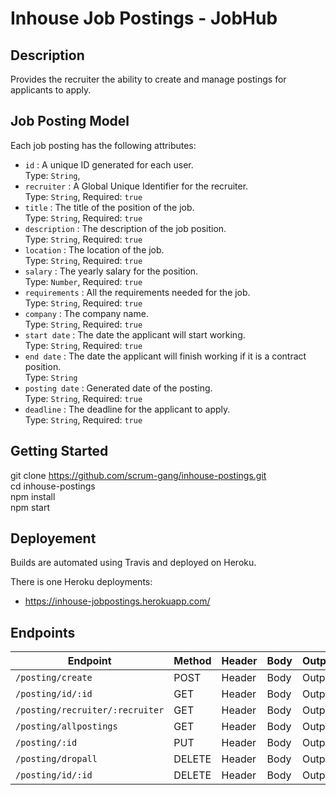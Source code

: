 # Inhouse Job Postings - JobHub

## Description 
Provides the recruiter the ability to create and manage postings for applicants to apply.

## Job Posting Model

Each job posting has the following attributes:

- `id` : A unique ID generated for each user.  
    Type: `String`,
- `recruiter` : A Global Unique Identifier for the recruiter.  
    Type: `String`, Required: `true`
- `title` : The title of the position of the job.  
    Type: `String`, Required: `true`
- `description` : The description of the job position.  
    Type: `String`, Required: `true`
- `location` : The location of the job.  
    Type: `String`, Required: `true`
- `salary` : The yearly salary for the position.  
    Type: `Number`, Required: `true`
- `requirements` : All the requirements needed for the job.  
    Type: `String`, Required: `true`
- `company` : The company name.  
    Type: `String`, Required: `true`
- `start date` : The date the applicant will start working.  
    Type: `String`, Required: `true`
- `end date` : The date the applicant will finish working if it is a contract position.  
    Type: `String`
- `posting date` : Generated date of the posting.  
    Type: `String`, Required: `true`
- `deadline` : The deadline for the applicant to apply.  
    Type: `String`, Required: `true`

## Getting Started

git clone https://github.com/scrum-gang/inhouse-postings.git  
cd inhouse-postings  
npm install  
npm start  

## Deployement

Builds are automated using Travis and deployed on Heroku.

There is one Heroku deployments:

-  <https://inhouse-jobpostings.herokuapp.com/>

## Endpoints

| Endpoint | Method | Header | Body | Output |
|----------|--------|--------|------|--------|
| `/posting/create`  | POST | Header | Body | Output |
| `/posting/id/:id`  | GET | Header | Body | Output |
| `/posting/recruiter/:recruiter`  | GET | Header | Body | Output |
| `/posting/allpostings`  | GET | Header | Body | Output |
| `/posting/:id`  | PUT | Header | Body | Output |
| `/posting/dropall`  | DELETE | Header | Body | Output |
| `/posting/id/:id`  | DELETE | Header | Body | Output |





